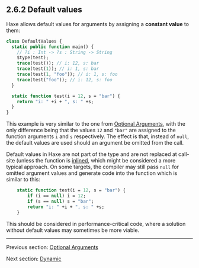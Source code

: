 ## 2.6.2 Default values

Haxe allows default values for arguments by assigning a **constant value** to them:

```haxe
class DefaultValues {
  static public function main() {
    // ?i : Int -> ?s : String -> String
    $type(test);
    trace(test()); // i: 12, s: bar
    trace(test(1)); // i: 1, s: bar
    trace(test(1, "foo")); // i: 1, s: foo
    trace(test("foo")); // i: 12, s: foo
  }

  static function test(i = 12, s = "bar") {
    return "i: " +i + ", s: " +s;
  }
}
```
This example is very similar to the one from [Optional Arguments](types-function-optional-arguments.md), with the only difference being that the values `12` and `"bar"` are assigned to the function arguments `i` and `s` respectively. The effect is that, instead of `null`, the default values are used should an argument be omitted from the call.


Default values in Haxe are not part of the type and are not replaced at call-site (unless the function is [inlined](class-field-inline.md), which might be considered a more typical approach. On some targets, the compiler may still pass `null` for omitted argument values and generate code into the function which is similar to this:
```haxe
	static function test(i = 12, s = "bar") {
		if (i == null) i = 12;
		if (s == null) s = "bar";
		return "i: " +i + ", s: " +s;
	}
```
This should be considered in performance-critical code, where a solution without default values may sometimes be more viable.

---

Previous section: [Optional Arguments](types-function-optional-arguments.md)

Next section: [Dynamic](types-dynamic.md)